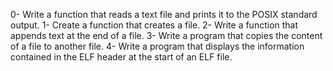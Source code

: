0-	Write a function that reads a text file and prints it to the POSIX standard output.
1-	Create a function that creates a file.
2-	Write a function that appends text at the end of a file.
3-	Write a program that copies the content of a file to another file.
4-	Write a program that displays the information contained in the ELF header at the start of an ELF file.
